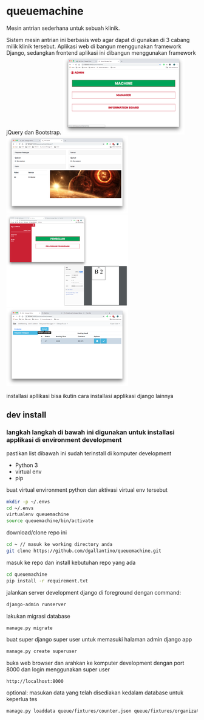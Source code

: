 # queuemachine

Mesin antrian sederhana untuk sebuah klinik.

Sistem mesin antrian ini berbasis web agar dapat di gunakan di 3 cabang milik klinik tersebut. Aplikasi web di bangun menggunakan framework Django, sedangkan frontend aplikasi ini dibangun menggunakan framework jQuery dan Bootstrap.
<img src="screenshots/home.png" width="320"><img src="screenshots/Screen%20Shot%202019-03-07%20at%2023.47.34.png" width="320"><img src="screenshots/Screen%20Shot%202019-03-07%20at%2023.33.59.png" width="320"><img src="screenshots/Screen%20Shot%202019-03-07%20at%2023.36.54.png" width="320">


installasi apllikasi bisa ikutin cara installasi applikasi django lainnya

## dev install
### langkah langkah di bawah ini digunakan untuk installasi applikasi di environment development

pastikan list dibawah ini sudah terinstall di komputer development
- Python 3
- virtual env
- pip

buat virtual environment python dan aktivasi virtual env tersebut
```bash
mkdir -p ~/.envs
cd ~/.envs
virtualenv queuemachine
source queuemachine/bin/activate
```

download/clone repo ini
```bash
cd ~ // masuk ke working directory anda
git clone https://github.com/dgallantino/queuemachine.git
```

masuk ke repo dan install kebutuhan repo yang ada 
```bash
cd queuemachine
pip install -r requirement.txt
```

jalankan server development django di foreground dengan command:
```bash
django-admin runserver
```

lakukan migrasi database
```bash
manage.py migrate
```

buat super django super user untuk memasuki halaman admin django app 
```bash
manage.py create superuser
```

buka web browser dan arahkan ke komputer development dengan port 8000
dan login menggunakan super user
```
http://localhost:8000
```


optional:
masukan data yang telah disediakan kedalam database untuk keperlua tes
```bash
manage.py loaddata queue/fixtures/counter.json queue/fixtures/organization.json queue/fixtures/service.json
```
